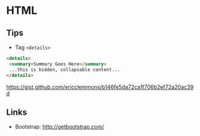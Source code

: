 HTML
=====


Tips
----

 * Tag `<details>`

```html
<details>
 <summary>Summary Goes Here</summary>
 ...this is hidden, collapsable content...
</details>
```

https://gist.github.com/ericclemmons/b146fe5da72ca1f706b2ef72a20ac39d

Links
------

 * Bootstrap: http://getbootstrap.com/
